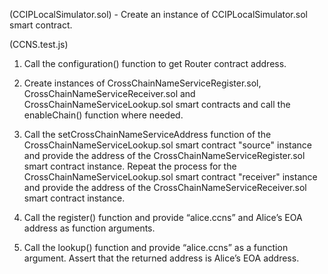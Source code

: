 (CCIPLocalSimulator.sol) - Create an instance of CCIPLocalSimulator.sol smart contract.

(CCNS.test.js) 
1. Call the configuration() function to get Router contract address.

2. Create instances of CrossChainNameServiceRegister.sol, CrossChainNameServiceReceiver.sol and CrossChainNameServiceLookup.sol smart contracts and call the enableChain() function where needed.

3. Call the setCrossChainNameServiceAddress function of the CrossChainNameServiceLookup.sol smart contract "source" instance and provide the address of the CrossChainNameServiceRegister.sol smart contract instance.
Repeat the process for the CrossChainNameServiceLookup.sol smart contract "receiver" instance and provide the address of the CrossChainNameServiceReceiver.sol smart contract instance. 

5. Call the register() function and provide “alice.ccns” and Alice’s EOA address as function arguments.

6. Call the lookup() function and provide “alice.ccns” as a function argument. Assert that the returned address is Alice’s EOA address.


